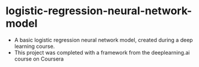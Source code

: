 # logistic-regression-neural-network-model
- A basic logistic regression neural network model, created during a deep learning course.
- This project was completed with a framework from the deeplearning.ai course on Coursera
